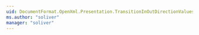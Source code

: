 ```yaml
---
uid: DocumentFormat.OpenXml.Presentation.TransitionInOutDirectionValues
ms.author: "soliver"
manager: "soliver"
---
```

